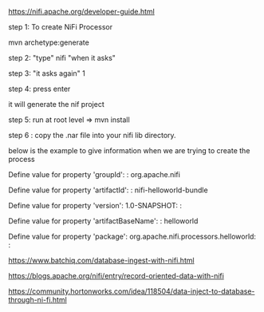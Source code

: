 https://nifi.apache.org/developer-guide.html

step 1: To create NiFi Processor

mvn archetype:generate

step 2: "type" nifi "when it asks"

step 3: "it asks again" 1

step 4: press enter

it will generate the nif project

step 5: run at root level =>  mvn install


step 6 : copy the .nar file into your nifi lib directory.



below is the example to give information when we are trying to create the process

Define value for property 'groupId': : org.apache.nifi

Define value for property 'artifactId': : nifi-helloworld-bundle

Define value for property 'version':  1.0-SNAPSHOT: :

Define value for property 'artifactBaseName': : helloworld

Define value for property 'package':  org.apache.nifi.processors.helloworld: :


https://www.batchiq.com/database-ingest-with-nifi.html

https://blogs.apache.org/nifi/entry/record-oriented-data-with-nifi

https://community.hortonworks.com/idea/118504/data-inject-to-database-through-ni-fi.html
